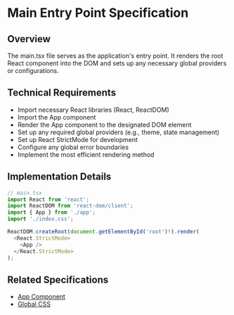 # Main Entry Point Specification

## Overview
The main.tsx file serves as the application's entry point. It renders the root React component into the DOM and sets up any necessary global providers or configurations.

## Technical Requirements
- Import necessary React libraries (React, ReactDOM)
- Import the App component
- Render the App component to the designated DOM element
- Set up any required global providers (e.g., theme, state management)
- Set up React StrictMode for development
- Configure any global error boundaries
- Implement the most efficient rendering method

## Implementation Details
```typescript
// main.tsx
import React from 'react';
import ReactDOM from 'react-dom/client';
import { App } from './app';
import './index.css';

ReactDOM.createRoot(document.getElementById('root')!).render(
  <React.StrictMode>
    <App />
  </React.StrictMode>
);
```

## Related Specifications
- [App Component](./app.specs.md)
- [Global CSS](./index.css.specs.md)
